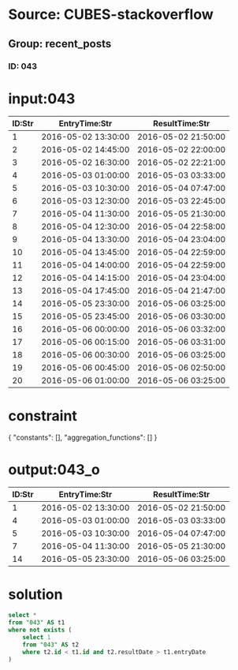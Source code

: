 # Source: CUBES-stackoverflow
## Group: recent_posts
### ID: 043

# input:043

| ID:Str | EntryTime:Str | ResultTime:Str |
|---|---|---|
| 1 | 2016-05-02 13:30:00 | 2016-05-02 21:50:00 |
| 2 | 2016-05-02 14:45:00 | 2016-05-02 22:00:00 |
| 3 | 2016-05-02 16:30:00 | 2016-05-02 22:21:00 |
| 4 | 2016-05-03 01:00:00 | 2016-05-03 03:33:00 |
| 5 | 2016-05-03 10:30:00 | 2016-05-04 07:47:00 |
| 6 | 2016-05-03 12:30:00 | 2016-05-03 22:45:00 |
| 7 | 2016-05-04 11:30:00 | 2016-05-05 21:30:00 |
| 8 | 2016-05-04 12:30:00 | 2016-05-04 22:58:00 |
| 9 | 2016-05-04 13:30:00 | 2016-05-04 23:04:00 |
| 10 | 2016-05-04 13:45:00 | 2016-05-04 22:59:00 |
| 11 | 2016-05-04 14:00:00 | 2016-05-04 22:59:00 |
| 12 | 2016-05-04 14:15:00 | 2016-05-04 23:04:00 |
| 13 | 2016-05-04 17:45:00 | 2016-05-04 21:47:00 |
| 14 | 2016-05-05 23:30:00 | 2016-05-06 03:25:00 |
| 15 | 2016-05-05 23:45:00 | 2016-05-06 03:30:00 |
| 16 | 2016-05-06 00:00:00 | 2016-05-06 03:32:00 |
| 17 | 2016-05-06 00:15:00 | 2016-05-06 03:31:00 |
| 18 | 2016-05-06 00:30:00 | 2016-05-06 03:25:00 |
| 19 | 2016-05-06 00:45:00 | 2016-05-06 02:50:00 |
| 20 | 2016-05-06 01:00:00 | 2016-05-06 03:25:00 |

# constraint

{
  "constants": [],
  "aggregation_functions": []
}

# output:043_o

| ID:Str | EntryTime:Str | ResultTime:Str |
|---|---|---|
| 1 | 2016-05-02 13:30:00 | 2016-05-02 21:50:00 |
| 4 | 2016-05-03 01:00:00 | 2016-05-03 03:33:00 |
| 5 | 2016-05-03 10:30:00 | 2016-05-04 07:47:00 |
| 7 | 2016-05-04 11:30:00 | 2016-05-05 21:30:00 |
| 14 | 2016-05-05 23:30:00 | 2016-05-06 03:25:00 |

# solution

```sql
select *
from "043" AS t1
where not exists (
    select 1
    from "043" AS t2
    where t2.id < t1.id and t2.resultDate > t1.entryDate
)

```

